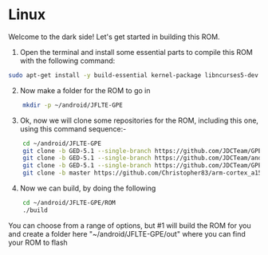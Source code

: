 # Linux

Welcome to the dark side! Let's get started in building this ROM.

1. Open the terminal and install some essential parts to compile this ROM with the following command:

```bash
sudo apt-get install -y build-essential kernel-package libncurses5-dev bzip2 openjdk-7-jdk openjdk-7-jre git p7zip-full unzip zip unrar rar schedtool bison curl flex gnupg gperf libesd0-dev liblz4-tool libsdl1.2-dev libwxgtk2.8-dev libxml2 libxml2-utils lzop pngcrush schedtool squashfs-tools xsltproc zip zlib1g-dev g++-multilib gcc-multilib lib32ncurses5-dev lib32readline-gplv2-dev lib32z1-dev
```

2. Now make a folder for the ROM to go in

```bash
	mkdir -p ~/android/JFLTE-GPE
```

3. Ok, now we will clone some repositories for the ROM, including this one, using this command sequence:-

```bash
	cd ~/android/JFLTE-GPE
	git clone -b GED-5.1 --single-branch https://github.com/JDCTeam/GPE-JF ROM
	git clone -b GED-5.1 --single-branch https://github.com/JDCTeam/android_kernel_gpe_jf Kernel
	git clone -b GED-5.1 --single-branch https://github.com/JDCTeam/GPE-JF-Ramdisk Ramdisk
	git clone -b master https://github.com/Christopher83/arm-cortex_a15-linux-gnueabihf-linaro_4.9 Christopher83_Linaro_4.9.3
```

4. Now we can build, by doing the following

```bash
	cd ~/android/JFLTE-GPE/ROM
	./build
```

You can choose from a range of options, but #1 will build the ROM for you and create a folder here "~/android/JFLTE-GPE/out" where you can find your ROM to flash
